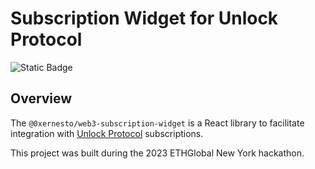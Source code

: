 # Subscription Widget for Unlock Protocol

![Static Badge](https://img.shields.io/badge/license-MIT-yellow)

## Overview

The `@0xernesto/web3-subscription-widget` is a React library to facilitate integration with [Unlock Protocol](https://unlock-protocol.com/) subscriptions.

This project was built during the 2023 ETHGlobal New York hackathon.
